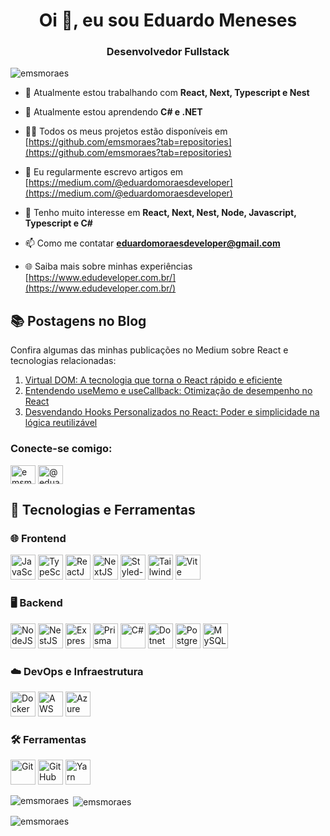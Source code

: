<h1 align="center">Oi 👋, eu sou Eduardo Meneses</h1>
<h3 align="center">Desenvolvedor Fullstack</h3>

<p align="left"> <img src="https://komarev.com/ghpvc/?username=emsmoraes&label=Visualizações%20do%20perfil&color=0e75b6&style=flat" alt="emsmoraes" /> </p>

- 🔭 Atualmente estou trabalhando com **React, Next, Typescript e Nest**
  
- 🌱 Atualmente estou aprendendo **C# e .NET**

- 👨‍💻 Todos os meus projetos estão disponíveis em [https://github.com/emsmoraes?tab=repositories](https://github.com/emsmoraes?tab=repositories)

- 📝 Eu regularmente escrevo artigos em [https://medium.com/@eduardomoraesdeveloper](https://medium.com/@eduardomoraesdeveloper)

- 💬 Tenho muito interesse em **React, Next, Nest, Node, Javascript, Typescript e C#**

- 📫 Como me contatar **eduardomoraesdeveloper@gmail.com**

- 🌐 Saiba mais sobre minhas experiências [https://www.edudeveloper.com.br/](https://www.edudeveloper.com.br/)

## 📚 Postagens no Blog

Confira algumas das minhas publicações no Medium sobre React e tecnologias relacionadas:

1. [Virtual DOM: A tecnologia que torna o React rápido e eficiente](https://medium.com/@eduardomoraesdeveloper/virtual-dom-a-tecnologia-que-torna-o-react-r%C3%A1pido-e-eficiente-fd30fa7d8d6d)
2. [Entendendo useMemo e useCallback: Otimização de desempenho no React](https://medium.com/@eduardomoraesdeveloper/entendendo-usememo-e-usecallback-otimiza%C3%A7%C3%A3o-de-desempenho-no-react-39ea527418c1)
3. [Desvendando Hooks Personalizados no React: Poder e simplicidade na lógica reutilizável](https://medium.com/@eduardomoraesdeveloper/desvendando-hooks-personalizados-no-react-poder-e-simplicidade-na-l%C3%B3gica-reutiliz%C3%A1vel-0655850c9454)

<h3 align="left">Conecte-se comigo:</h3>
<p align="left">
<a href="https://linkedin.com/in/emsmoraes" target="blank"><img align="center" src="https://raw.githubusercontent.com/rahuldkjain/github-profile-readme-generator/master/src/images/icons/Social/linked-in-alt.svg" alt="emsmoraes" height="30" width="40" /></a>
<a href="https://medium.com/@eduardomoraesdeveloper" target="blank"><img align="center" src="https://raw.githubusercontent.com/rahuldkjain/github-profile-readme-generator/master/src/images/icons/Social/medium.svg" alt="@eduardomoraesdeveloper" height="30" width="40" /></a>
</p>

## 🚀 Tecnologias e Ferramentas

### 🌐 Frontend
<div style="text-align: justify;">
  <img src="https://skillicons.dev/icons?i=js" height="40" alt="JavaScript" />
  <img src="https://skillicons.dev/icons?i=ts" height="40" alt="TypeScript" />
  <img src="https://skillicons.dev/icons?i=react" height="40" alt="ReactJS" />
  <img src="https://skillicons.dev/icons?i=nextjs" height="40" alt="NextJS" />
  <img src="https://skillicons.dev/icons?i=styledcomponents" height="40" alt="Styled-Components" />
  <img src="https://skillicons.dev/icons?i=tailwindcss" height="40" alt="Tailwind CSS" />
  <img src="https://skillicons.dev/icons?i=vite" height="40" alt="Vite" />
</div>

### 🖥️ Backend
<div style="text-align: justify;">
  <img src="https://skillicons.dev/icons?i=nodejs" height="40" alt="NodeJS" />
  <img src="https://skillicons.dev/icons?i=nestjs" height="40" alt="NestJS" />
  <img src="https://skillicons.dev/icons?i=express" height="40" alt="Express" />
  <img src="https://skillicons.dev/icons?i=prisma" height="40" alt="Prisma ORM" />
  <img src="https://cdn.jsdelivr.net/gh/devicons/devicon@latest/icons/csharp/csharp-original.svg" height="40" alt="C#" />
  <img src="https://skillicons.dev/icons?i=dotnet" height="40" alt="Dotnet" />
  <img src="https://skillicons.dev/icons?i=postgres" height="40" alt="PostgreSQL" />
  <img src="https://skillicons.dev/icons?i=mysql" height="40" alt="MySQL" />
</div>

### ☁️ DevOps e Infraestrutura
<div style="text-align: justify;">
  <img src="https://skillicons.dev/icons?i=docker" height="40" alt="Docker" />
  <img src="https://skillicons.dev/icons?i=aws" height="40" alt="AWS" />
  <img src="https://skillicons.dev/icons?i=azure" height="40" alt="Azure" />
</div>

### 🛠️ Ferramentas
<div style="text-align: justify;">
  <img src="https://skillicons.dev/icons?i=git" height="40" alt="Git" />
  <img src="https://skillicons.dev/icons?i=github" height="40" alt="GitHub" />
  <img src="https://skillicons.dev/icons?i=yarn" height="40" alt="Yarn" />
</div>


<p/>

<p><img align="left" src="https://github-readme-stats.vercel.app/api/top-langs?username=emsmoraes&show_icons=true&locale=pt-br&layout=compact" alt="emsmoraes" /></p>

<p>&nbsp;<img align="center" src="https://github-readme-stats.vercel.app/api?username=emsmoraes&show_icons=true&locale=pt-br" alt="emsmoraes" /></p>

<p><img align="center" src="https://github-readme-streak-stats.herokuapp.com/?user=emsmoraes&" alt="emsmoraes" /></p>
